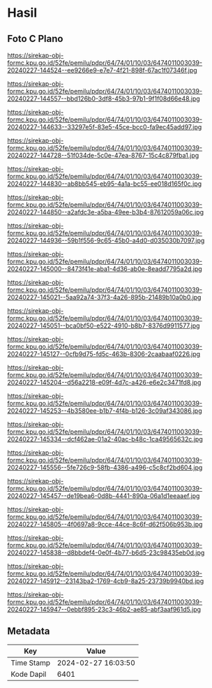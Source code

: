 # Hasil

## Foto C Plano

https://sirekap-obj-formc.kpu.go.id/52fe/pemilu/pdpr/64/74/01/10/03/6474011003039-20240227-144524--ee9266e9-e7e7-4f21-898f-67ac1f07346f.jpg

https://sirekap-obj-formc.kpu.go.id/52fe/pemilu/pdpr/64/74/01/10/03/6474011003039-20240227-144557--bbd126b0-3df8-45b3-97b1-9f1f08d66e48.jpg

https://sirekap-obj-formc.kpu.go.id/52fe/pemilu/pdpr/64/74/01/10/03/6474011003039-20240227-144633--33297e5f-83e5-45ce-bcc0-fa9ec45add97.jpg

https://sirekap-obj-formc.kpu.go.id/52fe/pemilu/pdpr/64/74/01/10/03/6474011003039-20240227-144728--51f034de-5c0e-47ea-8767-15c4c879fba1.jpg

https://sirekap-obj-formc.kpu.go.id/52fe/pemilu/pdpr/64/74/01/10/03/6474011003039-20240227-144830--ab8bb545-eb95-4a1a-bc55-ee018d165f0c.jpg

https://sirekap-obj-formc.kpu.go.id/52fe/pemilu/pdpr/64/74/01/10/03/6474011003039-20240227-144850--a2afdc3e-a5ba-49ee-b3b4-87612059a06c.jpg

https://sirekap-obj-formc.kpu.go.id/52fe/pemilu/pdpr/64/74/01/10/03/6474011003039-20240227-144936--59b1f556-9c65-45b0-a4d0-d035030b7097.jpg

https://sirekap-obj-formc.kpu.go.id/52fe/pemilu/pdpr/64/74/01/10/03/6474011003039-20240227-145000--8473f41e-aba1-4d36-ab0e-8eadd7795a2d.jpg

https://sirekap-obj-formc.kpu.go.id/52fe/pemilu/pdpr/64/74/01/10/03/6474011003039-20240227-145021--5aa92a74-37f3-4a26-895b-21489b10a0b0.jpg

https://sirekap-obj-formc.kpu.go.id/52fe/pemilu/pdpr/64/74/01/10/03/6474011003039-20240227-145051--bca0bf50-e522-4910-b8b7-8376d9911577.jpg

https://sirekap-obj-formc.kpu.go.id/52fe/pemilu/pdpr/64/74/01/10/03/6474011003039-20240227-145127--0cfb9d75-fd5c-463b-8306-2caabaaf0226.jpg

https://sirekap-obj-formc.kpu.go.id/52fe/pemilu/pdpr/64/74/01/10/03/6474011003039-20240227-145204--d56a2218-e09f-4d7c-a426-e6e2c3471fd8.jpg

https://sirekap-obj-formc.kpu.go.id/52fe/pemilu/pdpr/64/74/01/10/03/6474011003039-20240227-145253--4b3580ee-b1b7-4f4b-b126-3c09af343086.jpg

https://sirekap-obj-formc.kpu.go.id/52fe/pemilu/pdpr/64/74/01/10/03/6474011003039-20240227-145334--dcf462ae-01a2-40ac-b48c-1ca49565632c.jpg

https://sirekap-obj-formc.kpu.go.id/52fe/pemilu/pdpr/64/74/01/10/03/6474011003039-20240227-145556--5fe726c9-58fb-4386-a496-c5c8cf2bd604.jpg

https://sirekap-obj-formc.kpu.go.id/52fe/pemilu/pdpr/64/74/01/10/03/6474011003039-20240227-145457--de19bea6-0d8b-4441-890a-06a1d1eeaaef.jpg

https://sirekap-obj-formc.kpu.go.id/52fe/pemilu/pdpr/64/74/01/10/03/6474011003039-20240227-145805--4f0697a8-9cce-44ce-8c6f-d62f506b953b.jpg

https://sirekap-obj-formc.kpu.go.id/52fe/pemilu/pdpr/64/74/01/10/03/6474011003039-20240227-145838--d8bbdef4-0e0f-4b77-b6d5-23c98435eb0d.jpg

https://sirekap-obj-formc.kpu.go.id/52fe/pemilu/pdpr/64/74/01/10/03/6474011003039-20240227-145912--23143ba2-1769-4cb9-8a25-23739b9940bd.jpg

https://sirekap-obj-formc.kpu.go.id/52fe/pemilu/pdpr/64/74/01/10/03/6474011003039-20240227-145947--0ebbf895-23c3-46b2-ae85-abf3aaf961d5.jpg


## Metadata

| Key        | Value               |
| ---------- | ------------------- |
| Time Stamp | 2024-02-27 16:03:50 |
| Kode Dapil | 6401                |



